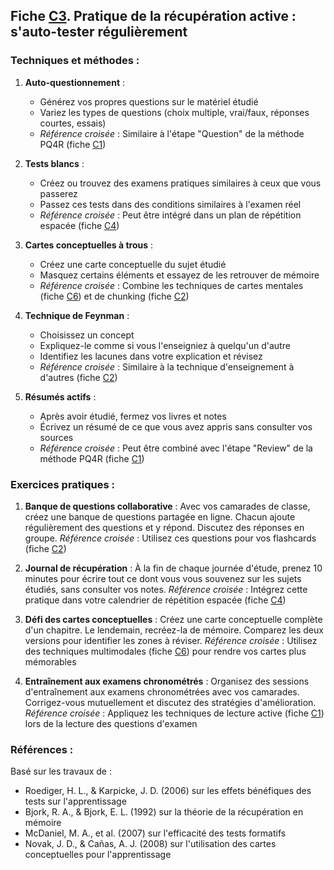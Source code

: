 ## Fiche [C3](<4.3.3. Recup active.md>). Pratique de la récupération active : s'auto-tester régulièrement

### Techniques et méthodes :

1. **Auto-questionnement** :
   - Générez vos propres questions sur le matériel étudié
   - Variez les types de questions (choix multiple, vrai/faux, réponses courtes, essais)
   - *Référence croisée* : Similaire à l'étape "Question" de la méthode PQ4R (fiche [C1](<4.3.1. PQ4R.md>))

2. **Tests blancs** :
   - Créez ou trouvez des examens pratiques similaires à ceux que vous passerez
   - Passez ces tests dans des conditions similaires à l'examen réel
   - *Référence croisée* : Peut être intégré dans un plan de répétition espacée (fiche [C4](<4.3.4. Repet espacee.md>))

3. **Cartes conceptuelles à trous** :
   - Créez une carte conceptuelle du sujet étudié
   - Masquez certains éléments et essayez de les retrouver de mémoire
   - *Référence croisée* : Combine les techniques de cartes mentales (fiche [C6](<4.3.6. Techniques multimodales.md>)) et de chunking (fiche [C2](<4.3.2. Memoris active.md>))

4. **Technique de Feynman** :
   - Choisissez un concept
   - Expliquez-le comme si vous l'enseigniez à quelqu'un d'autre
   - Identifiez les lacunes dans votre explication et révisez
   - *Référence croisée* : Similaire à la technique d'enseignement à d'autres (fiche [C2](<4.3.2. Memoris active.md>))

5. **Résumés actifs** :
   - Après avoir étudié, fermez vos livres et notes
   - Écrivez un résumé de ce que vous avez appris sans consulter vos sources
   - *Référence croisée* : Peut être combiné avec l'étape "Review" de la méthode PQ4R (fiche [C1](<4.3.1. PQ4R.md>))

### Exercices pratiques :

1. **Banque de questions collaborative** :
   Avec vos camarades de classe, créez une banque de questions partagée en ligne. Chacun ajoute régulièrement des questions et y répond. Discutez des réponses en groupe.
   *Référence croisée* : Utilisez ces questions pour vos flashcards (fiche [C2](<4.3.2. Memoris active.md>))

2. **Journal de récupération** :
   À la fin de chaque journée d'étude, prenez 10 minutes pour écrire tout ce dont vous vous souvenez sur les sujets étudiés, sans consulter vos notes.
   *Référence croisée* : Intégrez cette pratique dans votre calendrier de répétition espacée (fiche [C4](<4.3.4. Repet espacee.md>))

3. **Défi des cartes conceptuelles** :
   Créez une carte conceptuelle complète d'un chapitre. Le lendemain, recréez-la de mémoire. Comparez les deux versions pour identifier les zones à réviser.
   *Référence croisée* : Utilisez des techniques multimodales (fiche [C6](<4.3.6. Techniques multimodales.md>)) pour rendre vos cartes plus mémorables

4. **Entraînement aux examens chronométrés** :
   Organisez des sessions d'entraînement aux examens chronométrées avec vos camarades. Corrigez-vous mutuellement et discutez des stratégies d'amélioration.
   *Référence croisée* : Appliquez les techniques de lecture active (fiche [C1](<4.3.1. PQ4R.md>)) lors de la lecture des questions d'examen

### Références :

Basé sur les travaux de :
- Roediger, H. L., & Karpicke, J. D. (2006) sur les effets bénéfiques des tests sur l'apprentissage
- Bjork, R. A., & Bjork, E. L. (1992) sur la théorie de la récupération en mémoire
- McDaniel, M. A., et al. (2007) sur l'efficacité des tests formatifs
- Novak, J. D., & Cañas, A. J. (2008) sur l'utilisation des cartes conceptuelles pour l'apprentissage